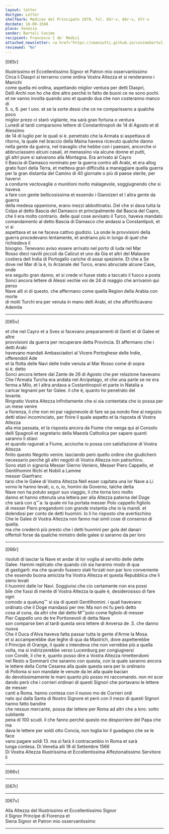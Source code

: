 ```yaml
---
layout: letter
doctype: Letter
shelfmark: Mediceo del Principato 2979, fol. 65r-v, 66r-v, 67r-v
docdate: 18-09-1568
place: Venezia
sender: Bartoli Cosimo
recipient: Francesco I de' Medici
attached_newsletter: <a href="https://smansutti.github.io/cosimobartoli/texts/3080_100/">3080_100</a>
reviewed: "No"
---
```


[065r]  
  
  
Illustrissimo et Eccellentissimo Signor et Patron mio osservantissimo  
Circa li Diaspri si terranno come ordina Vostra Altezza et si renderanno i Manichi  
come quella mi ordina, aspettando miglior ventura per detti Diaspri,  
Delli Archi non ho che dire altro perché in fatto de buoni ce ne sono pochi.  
et ne vanno involta quando uno et quando dua che non costeranno manco di  
5. o, 6. per l uno. et se la sorte dessi che ce ne comparisseno a qualche poco  
miglior prezo ci starò vigilante, ma sarà gran fortuna o ventura  
Lunedì al tardi comparsono lettere di Constantinopoli de 14 di Agosto et di Alessimo  
de 14 di luglio per le quali si è. penetrato che la Armata si aspettava di  
ritorno, la quale nel braccio della Maina haveva ricevuto qualche danno  
nella gente da guerra, nel travaglio che hebbe con i paesani, ancorche vi  
abbruciassero alcuni casali, et menassino via alcune donne et putti,  
gli altri pure si salvarono alla Montagna. Era arrivato al Cayro  
il Bascia di Damasco nominato per la guerra contro alli Arabi, et era allog  
grato fuori della Terra, et metteva gran difficultà a maneggiare quella guerra  
per la gran distantia del Camino di 40 giornate o più di paese sterile, per havervi  
a condurre vectovaglie o munitioni molto malagevole, soggiugnendo che si haveva  
a fare con gente bellicosissima et essendo i Giannizeri et l altra gente da guerra  
della medesa oppenione, erano mezzi abbottinatisi. Del che si dava tutta la  
Colpa al detto Bascia del Damasco et principalmente dal Bascia del Capro,  
che li era molto contrario. delle qual cose avvisato il Turco, haveva mandato  
comandamento al detto Bascia di Damasco che andassi a Constantipoli, et vi si  
aspettava et se ne faceva cattivo giudizio. La onde le provvisioni della  
guerra procedevano lentamente, et andriano più in lungo di quel che richiedeva il  
bisogno. Tenevano aviso essere arrivato nel porto di Iuda nel Mar  
Rosso dieci navilii piccoli da Calicut et uno da Gia et altri del Malavare  
costiera dell India di Portogallo cariche di assai spezierie. Et che a Se  
dove nel Mar di la è, lo Arzanale del Turco, erano abruciate alcune Case, onde  
era seguito gran danno, et si crede vi fusse stato a taccato il fuoco a posta  
Sonci ancora lettere di Alessi vechie voi de 24 di maggio che arrivaron qui perso  
Nave alli xi di questo. che affermano come quella Region della Arabia con morte  
di molti Turchi era per venuta in mano delli Arabi, et che affortificavano Ademila  
  
---  

[065v]  
  
  
et che nel Cayro et a Sves si facevano preparamenti di Genti et di Galee et altre  
provvisioni da guerra per recuperare detta Provincia. Et affermano che i detti Arabi  
havevano mandati Ambasciadori al Vicere Portoghese delle Indie, offerendoli Ade  
et la flotta delle Navi delle Indie venuta al Mar Rosso come di sopra  
si è. detto  
Sonci ancora lettere dal Zante de 26 di Agosto che per relazione havevano  
Che l'Armata Turcha era andata nel Arcipelago, et che una parte se ne era  
ferma a Milo, et l altra andava a Costantinopoli et parte in Natalia a  
caricar legnami per far Galee. il che è, quanto ho penetrato del  
levante.  
Ringratio Vostra Altezza infinitamente che si sia contentata che io possa per un mese venire  
a fiorenza, il che non mi par ragionevole di fare se pa nondo fine al negozio  
detti stiavi incominciato, per finire il quale aspetto et la risposta di Vostra Altezza  
alla mia passata, et la risposta ancora da Fiume che venga qui al Consolo  
delli Spagnoli et segretario della Maestà Catholica per sapere quanti saranno li stiavi  
et quando ragunati a Fiume, accioche io possa con satisfazione di Vostra Altezza  
finito questo Negotio venire. lasciando però quello ordine che giudicherò  
necessario perché gli altri negotii di Vostra Altezza non patischino.  
Sono stati in signoria Messer Gierno Veniero, Messer Piero Cappello, et  
Gentilhomini Richi et Nobili a Lamme  
messer Gianfranc  
tarsi che le Galee di Vostra Altezza Nell esser capitata una lor Nave a Li  
vorno le hanno levati, o, o, io, homini da Governo, talche detta  
Nave non ha potuto seguir suo viaggio, il che torna loro molto  
danno et hanno ottenuta una lettera per alla Altezza paterna del Doge  
che sarà con q⁀a: la quale mi ha portata messer Polo cappello figliolo  
di messer Piero pregandomi con grande instantia che io la mandi. et  
dolendosi per conto de detti huomini. Io li ho risposto che avertischino  
Che le Galee di Vostra Altezza non fanno mai simil cose di consenso di quella.  
ma che crederrò più presto che i detti huomini per gola del danari  
offertoli forse da qualche ministro delle galee si saranno da per loro  
  
---  

[066r]  
  
  
risoluti di lasciar la Nave et andar di lor voglia al servitio delle dette  
Galee. Hammi replicato che quando ciò sia haranno modo di qua  
di gastigarli: ma che quando fussero stati forzati non par loro conveniente  
che essendo buona amicizia fra Vostra Altezza et questa Repubblica che li sieno levati  
li huomini dalle lor Navi. Soggiunsi che cio certamente non era possi  
bile che fussi di mente di Vostra Altezza la quale è, desiderosisso di fare ogni  
comodo a qualunq⁀ si sia di questi Gentilhomini. i quali havevano  
ordinato che il Doge mandassi per me: Ma non mi fu però detto  
cosa al cuna, da altri che dal detto M⁀polo come figliolo di messer  
Pier Cappello uno de tre Portionevoli di detta Nave  
son comparse ben al tardi questa sera lettere di Anversa de .5. che danno nuova  
Che il Duca d'Alva haveva fatta passar tutta la gente d'Arme la Mosa.  
et si accamperebbe due leghe di qua da Mastrich, dove aspetterebbe  
il Principe di Orange, il quale s intendeva che non verrebbe più a quella  
volta, ma si indirizzerebbe verso Lucemburg per congiugnersi  
con Condè, il che è, quanto posso dire a Vostra Altezza rimettendomi  
nel Resto a Sommarii che saranno con questa, con la quale saranno ancora  
le lettere della Corte Cesarea alla quale questa sera per lo ordinario  
di Pollonia si son mandate le venute da lei alla quale bacian  
do devotissimamente le mani quanto più posso mi raccomando. non mi scor  
dando però che i corrieri ordinari di questi Signori che portavano le lettere de messer  
canti a Roma. hanno contesa con il nuovo mo de Corrieri ordi  
nato qui dalla Santa di Nostro Signore et però con il mezo di questi Signori hanno fatto bandire  
che nessun mercante, possa dar lettere per Roma ad altri che a loro. sotto  
subitante  
pena di 100 scudi. il che fanno perché questo mo desporriere del Papa che ma  
dava le lettere per soldi otto Concia, non toglia lor il guadagno che se le face  
vano pagare soldi 13. ma si farà il contracambio in Roma et sarà  
lunga contesa. Di Venetia alli 18 di Settembre 1566  
Di Vostra Altezza Illustrissima et Eccellentissima Affezionatissimo Servitore  
li  
  
---  

[066v]  
  
  
  
---  

[067r]  
  
  
  
---  

[067v]  
  
  
Alla Altezza del Illustrissimo et Eccellentissimo Signor  
il Signor Principe di Fiorenza et  
Siena Signor et Patron mio osservantissimo  
  
---  

